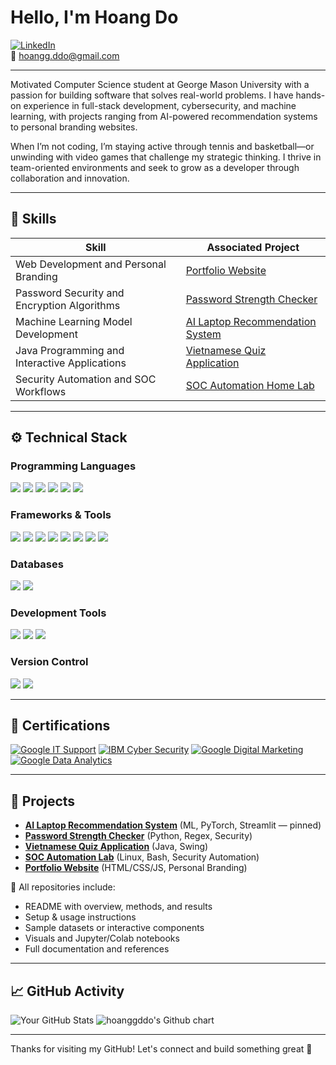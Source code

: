 # Hello, I'm Hoang Do  
[![LinkedIn](https://img.shields.io/badge/-LinkedIn-0072b1?&style=for-the-badge&logo=linkedin&logoColor=white)](https://www.linkedin.com/in/hoang-do-/)  
📧 hoangg.ddo@gmail.com 

---

Motivated Computer Science student at George Mason University with a passion for building software that solves real-world problems. I have hands-on experience in full-stack development, cybersecurity, and machine learning, with projects ranging from AI-powered recommendation systems to personal branding websites.

When I’m not coding, I’m staying active through tennis and basketball—or unwinding with video games that challenge my strategic thinking. I thrive in team-oriented environments and seek to grow as a developer through collaboration and innovation.

---

## 🧠 Skills

| Skill                                         | Associated Project         |
|-----------------------------------------------|----------------------------|
| Web Development and Personal Branding         | [Portfolio Website](https://hoanggddo.github.io/home/index.html) |
| Password Security and Encryption Algorithms   | [Password Strength Checker](https://github.com/hoanggddo/password-checker) |
| Machine Learning Model Development            | [AI Laptop Recommendation System](https://github.com/hoanggddo/ai-laptop-recommendation-system) |
| Java Programming and Interactive Applications | [Vietnamese Quiz Application](https://github.com/hoanggddo/quiz-application) |
| Security Automation and SOC Workflows         | [SOC Automation Home Lab](https://github.com/hoanggddo/soc-automation-lab) |

---

## ⚙️ Technical Stack

### Programming Languages  
<span>
  <img src="https://img.shields.io/badge/-Python-3776AB?&style=for-the-badge&logo=Python&logoColor=white"/>
  <img src="https://img.shields.io/badge/-Java-007396?&style=for-the-badge&logo=Java&logoColor=white"/>
  <img src="https://img.shields.io/badge/-C++-00599C?&style=for-the-badge&logo=C%2B%2B&logoColor=white"/>
  <img src="https://img.shields.io/badge/-HTML-E34F26?&style=for-the-badge&logo=HTML5&logoColor=white"/>
  <img src="https://img.shields.io/badge/-CSS-1572B6?&style=for-the-badge&logo=CSS3&logoColor=white"/>
  <img src="https://img.shields.io/badge/-JavaScript-F7DF1E?&style=for-the-badge&logo=JavaScript&logoColor=black"/>
</span>  

### Frameworks & Tools  
<span>
  <img src="https://img.shields.io/badge/-Django-092E20?&style=for-the-badge&logo=Django&logoColor=white"/>
  <img src="https://img.shields.io/badge/-PyTorch-EE4C2C?&style=for-the-badge&logo=PyTorch&logoColor=white"/>
  <img src="https://img.shields.io/badge/-scikit--learn-F7931E?&style=for-the-badge&logo=scikit-learn&logoColor=white"/>
  <img src="https://img.shields.io/badge/-Pandas-150458?&style=for-the-badge&logo=pandas&logoColor=white"/>
  <img src="https://img.shields.io/badge/-NumPy-013243?&style=for-the-badge&logo=numpy&logoColor=white"/>
  <img src="https://img.shields.io/badge/-Matplotlib-11557C?&style=for-the-badge&logo=plotly&logoColor=white"/>
  <img src="https://img.shields.io/badge/-spaCy-09A3D5?&style=for-the-badge"/>
  <img src="https://img.shields.io/badge/-Node.js-339933?&style=for-the-badge&logo=node.js&logoColor=white"/>
</span>  

### Databases  
<span>
  <img src="https://img.shields.io/badge/-SQL-4479A1?&style=for-the-badge&logo=postgresql&logoColor=white"/>
  <img src="https://img.shields.io/badge/-MySQL-00758F?&style=for-the-badge&logo=mysql&logoColor=white"/>
</span>  

### Development Tools  
<span>
  <img src="https://img.shields.io/badge/-Jupyter-F37626?&style=for-the-badge&logo=Jupyter&logoColor=white"/>
  <img src="https://img.shields.io/badge/-Google%20Colab-F9AB00?&style=for-the-badge&logo=googlecolab&logoColor=white"/>
  <img src="https://img.shields.io/badge/-VS%20Code-007ACC?&style=for-the-badge&logo=visual-studio-code&logoColor=white"/>
</span>  

### Version Control  
<span>
  <img src="https://img.shields.io/badge/-Git-F05032?&style=for-the-badge&logo=git&logoColor=white"/>
  <img src="https://img.shields.io/badge/-GitHub-181717?&style=for-the-badge&logo=github&logoColor=white"/>
</span>  

---

## 📜 Certifications

[![Google IT Support](https://img.shields.io/badge/-Google%20IT%20Support-4285F4?&style=for-the-badge&logo=Google&logoColor=white)](https://coursera.org/share/1396b022977b23dc041ee412a57cdcce)
[![IBM Cyber Security](https://img.shields.io/badge/-IBM%20Cyber%20Security-0054A1?&style=for-the-badge&logo=IBM&logoColor=white)](https://coursera.org/share/fc513e659ced5ed50c6a3a2f2a850ef2)
[![Google Digital Marketing](https://img.shields.io/badge/-Google%20Digital%20Marketing%20and%20E%26Commerce-34A853?&style=for-the-badge&logo=Google&logoColor=white)](https://coursera.org/share/f1ba57e71159547bcbaf55ee9f208836)
[![Google Data Analytics](https://img.shields.io/badge/-Google%20Data%20Analytics-34A853?&style=for-the-badge&logo=Google&logoColor=white)](https://coursera.org/share/f2f73aa2c1474e229260d90c3ddff04a)

---

## 🚀 Projects

- **[AI Laptop Recommendation System](https://github.com/hoanggddo/ai-laptop-recommendation-system)** (ML, PyTorch, Streamlit — pinned)  
- **[Password Strength Checker](https://github.com/hoanggddo/password-checker)** (Python, Regex, Security)  
- **[Vietnamese Quiz Application](https://github.com/hoanggddo/quiz-application)** (Java, Swing)  
- **[SOC Automation Lab](https://github.com/hoanggddo/soc-automation-lab)** (Linux, Bash, Security Automation)  
- **[Portfolio Website](https://hoanggddo.github.io/home/index.html)** (HTML/CSS/JS, Personal Branding)  

🧾 All repositories include:
- README with overview, methods, and results  
- Setup & usage instructions  
- Sample datasets or interactive components  
- Visuals and Jupyter/Colab notebooks  
- Full documentation and references  

---

## 📈 GitHub Activity

![Your GitHub Stats](https://github-readme-stats.vercel.app/api?username=hoanggddo&show_icons=true&theme=tokyonight)
<img src="http://ghchart.rshah.org/hoanggddo" alt="hoanggddo's Github chart" />


---

Thanks for visiting my GitHub! Let's connect and build something great 🚀
